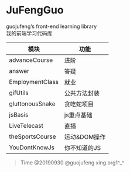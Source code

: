 # JuFengGuo
guojufeng‘s front-end learning library  
我的前端学习代码库

模块 | 功能 | 
-- | -- |
advanceCourse | 进阶
answer | 答疑
EmploymentClass | 就业
gifUtils | 公共方法封装
gluttonousSnake | 贪吃蛇项目
jsBasis | js重点基础
LiveTelecast | 直播
theSportsCourse | 运动&DOM操作
YouDontKnowJs | 你不知道的JS

> Time @20190930 @guojufeng xing.org1^_^